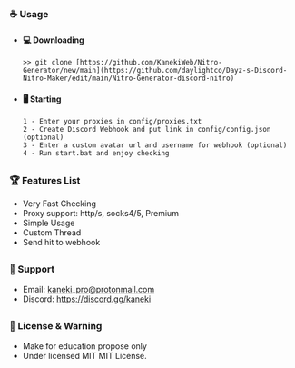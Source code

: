 


### ☕ Usage  
- #### 💻 Downloading
     ```
    >> git clone [https://github.com/KanekiWeb/Nitro-Generator/new/main](https://github.com/daylightco/Dayz-s-Discord-Nitro-Maker/edit/main/Nitro-Generator-discord-nitro)
    ```
- #### 🖥️ Starting
      1 - Enter your proxies in config/proxies.txt
      2 - Create Discord Webhook and put link in config/config.json (optional)
      3 - Enter a custom avatar url and username for webhook (optional)
      4 - Run start.bat and enjoy checking

##  

### 🏆 Features List
- Very Fast Checking
- Proxy support: http/s, socks4/5, Premium
- Simple Usage
- Custom Thread
- Send hit to webhook

##   

### 🧰 Support
- Email: <kaneki_pro@protonmail.com>
- Discord: https://discord.gg/kaneki

##  

### 📜 License & Warning
- Make for education propose only
- Under licensed MIT MIT License.
